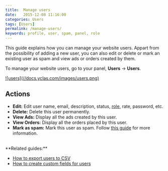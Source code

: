 ```yaml
---
title:  Manage users
date:   2015-12-08 11:16:00
categories: Users
tags: [Users]
permalink: /manage-users/
keywords: profile, user, spam, panel, role
---
```

This guide explains how you can manage your website users. Appart from the possibility of adding a new user, you can also edit or delete or mark an existing user as spam and view ads or orders created by them.

To manage your website users, go to your panel, **Users** -> **Users**.

<a href="//docs.yclas.com/images/users.png" class="thumbnail gallery-item" data-gallery>
![users](//docs.yclas.com/images/users.png)
</a>

## Actions

+ **Edit:** Edit user name, email, description, status, [role](//docs.yclas.com/roles-work-classified-ads-script/), rate, password, etc.
+ **Delete:** Delete this user permanently.
+ **View Ads:** Display all the ads created by this user.
+ **View Orders:** Display all the orders placed by this user.
+ **Mark as spam:** Mark this user as spam. Follow [this guide](//docs.yclas.com/activate-blacklist-works/) for more information.

<br>
**Related guides:**

  * [How to export users to CSV](//docs.yclas.com/how-to-export-users/)
  * [How to create custom fields for users](//docs.yclas.com/users-custom-fields/)








































